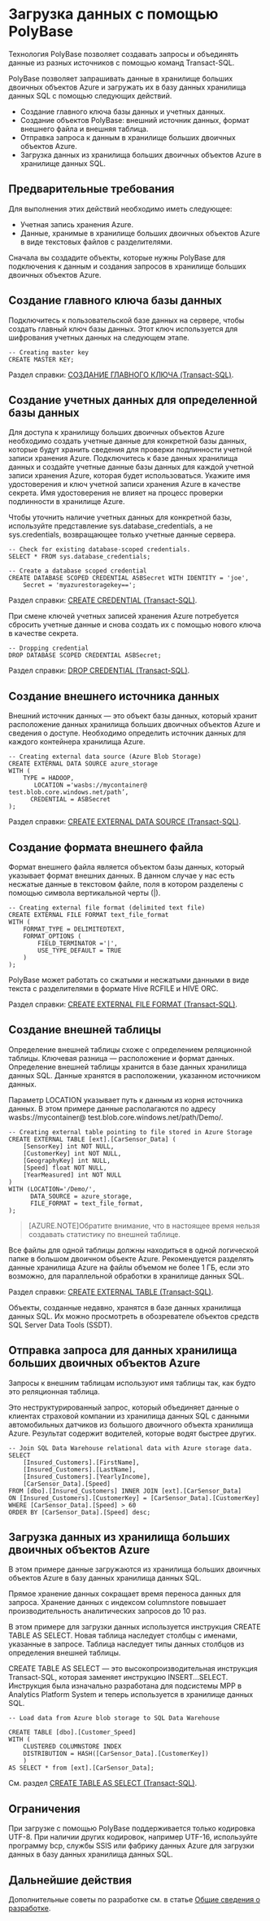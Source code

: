 <properties
   pageTitle="Учебник по работе с PolyBase в хранилище данных SQL | Microsoft Azure"
   description="Узнайте, что такое средство PolyBase и как его использовать в сценариях работы с хранилищем данных."
   services="sql-data-warehouse"
   documentationCenter="NA"
   authors="barbkess"
   manager="jhubbard"
   editor=""/>

<tags
   ms.service="sql-data-warehouse"
   ms.devlang="NA"
   ms.topic="article"
   ms.tgt_pltfrm="NA"
   ms.workload="data-services"
   ms.date="05/09/2015"
   ms.author="sahajs;barbkess"/>


# Загрузка данных с помощью PolyBase
Технология PolyBase позволяет создавать запросы и объединять данные из разных источников с помощью команд Transact-SQL.

PolyBase позволяет запрашивать данные в хранилище больших двоичных объектов Azure и загружать их в базу данных хранилища данных SQL с помощью следующих действий.

- Создание главного ключа базы данных и учетных данных.
- Создание объектов PolyBase: внешний источник данных, формат внешнего файла и внешняя таблица. 
- Отправка запроса к данным в хранилище больших двоичных объектов Azure.
- Загрузка данных из хранилища больших двоичных объектов Azure в хранилище данных SQL.


## Предварительные требования
Для выполнения этих действий необходимо иметь следующее:

- Учетная запись хранения Azure.
- Данные, хранимые в хранилище больших двоичных объектов Azure в виде текстовых файлов с разделителями.

Сначала вы создадите объекты, которые нужны PolyBase для подключения к данным и создания запросов в хранилище больших двоичных объектов Azure.

## Создание главного ключа базы данных
Подключитесь к пользовательской базе данных на сервере, чтобы создать главный ключ базы данных. Этот ключ используется для шифрования учетных данных на следующем этапе.

```
-- Creating master key
CREATE MASTER KEY;
```

Раздел справки: [СОЗДАНИЕ ГЛАВНОГО КЛЮЧА (Transact-SQL)][].

## Создание учетных данных для определенной базы данных
Для доступа к хранилищу больших двоичных объектов Azure необходимо создать учетные данные для конкретной базы данных, которые будут хранить сведения для проверки подлинности учетной записи хранения Azure. Подключитесь к базе данных хранилища данных и создайте учетные данные базы данных для каждой учетной записи хранения Azure, которая будет использоваться. Укажите имя удостоверения и ключ учетной записи хранения Azure в качестве секрета. Имя удостоверения не влияет на процесс проверки подлинности в хранилище Azure.

Чтобы уточнить наличие учетных данных для конкретной базы, используйте представление sys.database\_credentials, а не sys.credentials, возвращающее только учетные данные сервера.

```
-- Check for existing database-scoped credentials.
SELECT * FROM sys.database_credentials;

-- Create a database scoped credential
CREATE DATABASE SCOPED CREDENTIAL ASBSecret WITH IDENTITY = 'joe', 
	Secret = 'myazurestoragekey==';
```

Раздел справки: [CREATE CREDENTIAL (Transact-SQL)][].

При смене ключей учетных записей хранения Azure потребуется сбросить учетные данные и снова создать их с помощью нового ключа в качестве секрета.

```
-- Dropping credential
DROP DATABASE SCOPED CREDENTIAL ASBSecret;
```

Раздел справки: [DROP CREDENTIAL (Transact-SQL)][].


## Создание внешнего источника данных
Внешний источник данных — это объект базы данных, который хранит расположение данных хранилища больших двоичных объектов Azure и сведения о доступе. Необходимо определить источник данных для каждого контейнера хранилища Azure.

```
-- Creating external data source (Azure Blob Storage) 
CREATE EXTERNAL DATA SOURCE azure_storage 
WITH (
	TYPE = HADOOP, 
       LOCATION ='wasbs://mycontainer@ test.blob.core.windows.net/path’,
      CREDENTIAL = ASBSecret
);
```

Раздел справки: [CREATE EXTERNAL DATA SOURCE (Transact-SQL)][].

## Создание формата внешнего файла
Формат внешнего файла является объектом базы данных, который указывает формат внешних данных. В данном случае у нас есть несжатые данные в текстовом файле, поля в котором разделены с помощью символа вертикальной черты (|).

```
-- Creating external file format (delimited text file)
CREATE EXTERNAL FILE FORMAT text_file_format 
WITH (
	FORMAT_TYPE = DELIMITEDTEXT, 
	FORMAT_OPTIONS (
		FIELD_TERMINATOR ='|', 
		USE_TYPE_DEFAULT = TRUE
	)
);
```

PolyBase может работать со сжатыми и несжатыми данными в виде текста с разделителями в формате Hive RCFILE и HIVE ORC.

Раздел справки: [CREATE EXTERNAL FILE FORMAT (Transact-SQL)][].

## Создание внешней таблицы

Определение внешней таблицы схоже с определением реляционной таблицы. Ключевая разница — расположение и формат данных. Определение внешней таблицы хранится в базе данных хранилища данных SQL. Данные хранятся в расположении, указанном источником данных.

Параметр LOCATION указывает путь к данным из корня источника данных. В этом примере данные располагаются по адресу wasbs://mycontainer@ test.blob.core.windows.net/path/Demo/.

```
-- Creating external table pointing to file stored in Azure Storage
CREATE EXTERNAL TABLE [ext].[CarSensor_Data] (
    [SensorKey] int NOT NULL, 
    [CustomerKey] int NOT NULL, 
    [GeographyKey] int NULL, 
    [Speed] float NOT NULL, 
    [YearMeasured] int NOT NULL
)
WITH (LOCATION='/Demo/',
      DATA_SOURCE = azure_storage,
      FILE_FORMAT = text_file_format,      
);
```

> [AZURE.NOTE]Обратите внимание, что в настоящее время нельзя создавать статистику по внешней таблице.

Все файлы для одной таблицы должны находиться в одной логической папке в большом двоичном объекте Azure. Рекомендуется разделять данные хранилища Azure на файлы объемом не более 1 ГБ, если это возможно, для параллельной обработки в хранилище данных SQL.

Раздел справки: [CREATE EXTERNAL TABLE (Transact-SQL)][].

Объекты, созданные недавно, хранятся в базе данных хранилища данных SQL. Их можно просмотреть в обозревателе объектов средств SQL Server Data Tools (SSDT).


## Отправка запроса для данных хранилища больших двоичных объектов Azure
Запросы к внешним таблицам используют имя таблицы так, как будто это реляционная таблица.

Это неструктурированный запрос, который объединяет данные о клиентах страховой компании из хранилища данных SQL с данными автомобильных датчиков из большого двоичного объекта хранилища Azure. Результат содержит водителей, которые водят быстрее других.

```
-- Join SQL Data Warehouse relational data with Azure storage data. 
SELECT 
    [Insured_Customers].[FirstName],
    [Insured_Customers].[LastName],
    [Insured_Customers].[YearlyIncome],
    [CarSensor_Data].[Speed]
FROM [dbo].[Insured_Customers] INNER JOIN [ext].[CarSensor_Data]
ON [Insured_Customers].[CustomerKey] = [CarSensor_Data].[CustomerKey]
WHERE [CarSensor_Data].[Speed] > 60 
ORDER BY [CarSensor_Data].[Speed] desc;
```

## Загрузка данных из хранилища больших двоичных объектов Azure
В этом примере данные загружаются из хранилища больших двоичных объектов Azure в базу данных хранилища данных SQL.

Прямое хранение данных сокращает время переноса данных для запроса. Хранение данных с индексом columnstore повышает производительность аналитических запросов до 10 раз.

В этом примере для загрузки данных используется инструкция CREATE TABLE AS SELECT. Новая таблица наследует столбцы с именами, указанные в запросе. Таблица наследует типы данных столбцов из определения внешней таблицы.

CREATE TABLE AS SELECT — это высокопроизводительная инструкция Transact-SQL, которая заменяет инструкцию INSERT...SELECT. Инструкция была изначально разработана для подсистемы MPP в Analytics Platform System и теперь используется в хранилище данных SQL.

```
-- Load data from Azure blob storage to SQL Data Warehouse 

CREATE TABLE [dbo].[Customer_Speed]
WITH (
	CLUSTERED COLUMNSTORE INDEX
	DISTRIBUTION = HASH([CarSensor_Data].[CustomerKey])
	)
AS SELECT * from [ext].[CarSensor_Data];
```

См. раздел [CREATE TABLE AS SELECT (Transact-SQL)][].


## Ограничения
При загрузке с помощью PolyBase поддерживается только кодировка UTF-8. При наличии других кодировок, например UTF-16, используйте программу bcp, службы SSIS или фабрику данных Azure для загрузки данных в базу данных хранилища данных SQL.

## Дальнейшие действия
Дополнительные советы по разработке см. в статье [Общие сведения о разработке][].

<!--Image references-->

<!--Article references-->
[Load data with bcp]: sql-data-warehouse-load-with-bcp.md
[Load with PolyBase]: sql-data-warehouse-load-with-polybase.md
[solution partners]: sql-data-warehouse-solution-partners.md
[Общие сведения о разработке]: sql-data-warehouse-overview-develop.md

<!--MSDN references-->
[supported source/sink]: https://msdn.microsoft.com/library/dn894007.aspx
[copy activity]: https://msdn.microsoft.com/library/dn835035.aspx
[SQL Server destination adapter]: https://msdn.microsoft.com/library/ms141095.aspx
[SSIS]: https://msdn.microsoft.com/library/ms141026.aspx


<!-- External Links -->
[CREATE EXTERNAL DATA SOURCE (Transact-SQL)]: https://msdn.microsoft.com/library/dn935022(v=sql.130).aspx
[CREATE EXTERNAL FILE FORMAT (Transact-SQL)]: https://msdn.microsoft.com/library/dn935026(v=sql.130).aspx
[CREATE EXTERNAL TABLE (Transact-SQL)]: https://msdn.microsoft.com/library/dn935021(v=sql.130).aspx
[CREATE TABLE AS SELECT (Transact-SQL)]: https://msdn.microsoft.com/library/mt204041.aspx
[СОЗДАНИЕ ГЛАВНОГО КЛЮЧА (Transact-SQL)]: https://msdn.microsoft.com/ru-ru/library/ms174382.aspx
[CREATE CREDENTIAL (Transact-SQL)]: https://msdn.microsoft.com/ru-ru/library/ms189522.aspx
[DROP CREDENTIAL (Transact-SQL)]: https://msdn.microsoft.com/ru-ru/library/ms189450.aspx

<!---HONumber=July15_HO5-->